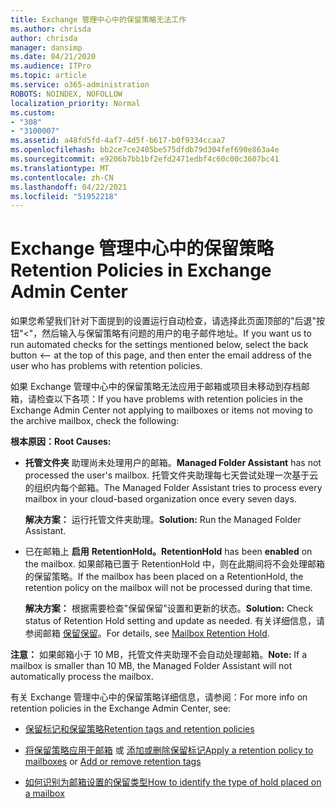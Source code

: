 ```yaml
---
title: Exchange 管理中心中的保留策略无法工作
ms.author: chrisda
author: chrisda
manager: dansimp
ms.date: 04/21/2020
ms.audience: ITPro
ms.topic: article
ms.service: o365-administration
ROBOTS: NOINDEX, NOFOLLOW
localization_priority: Normal
ms.custom:
- "308"
- "3100007"
ms.assetid: a48fd5fd-4af7-4d5f-b617-b0f9334ccaa7
ms.openlocfilehash: bb2ce7ce2405be575dfdb79d304fef690e863a4e
ms.sourcegitcommit: e9206b7bb1bf2efd2471edbf4c60c00c3607bc41
ms.translationtype: MT
ms.contentlocale: zh-CN
ms.lasthandoff: 04/22/2021
ms.locfileid: "51952218"
---
```

# <a name="retention-policies-in-exchange-admin-center"></a><span data-ttu-id="8ec19-102">Exchange 管理中心中的保留策略</span><span class="sxs-lookup"><span data-stu-id="8ec19-102">Retention Policies in Exchange Admin Center</span></span>

<span data-ttu-id="8ec19-103">如果您希望我们针对下面提到的设置运行自动检查，请选择此页面顶部的"后退"按钮"<"，然后输入与保留策略有问题的用户的电子邮件地址。</span><span class="sxs-lookup"><span data-stu-id="8ec19-103">If you want us to run automated checks for the settings mentioned below, select the back button <-- at the top of this page, and then enter the email address of the user who has problems with retention policies.</span></span>

<span data-ttu-id="8ec19-104">如果 Exchange 管理中心中的保留策略无法应用于邮箱或项目未移动到存档邮箱，请检查以下各项：</span><span class="sxs-lookup"><span data-stu-id="8ec19-104">If you have problems with retention policies in the Exchange Admin Center not applying to mailboxes or items not moving to the archive mailbox, check the following:</span></span>

<span data-ttu-id="8ec19-105">**根本原因：**</span><span class="sxs-lookup"><span data-stu-id="8ec19-105">**Root Causes:**</span></span>

- <span data-ttu-id="8ec19-106">**托管文件夹** 助理尚未处理用户的邮箱。</span><span class="sxs-lookup"><span data-stu-id="8ec19-106">**Managed Folder Assistant** has not processed the user's mailbox.</span></span> <span data-ttu-id="8ec19-107">托管文件夹助理每七天尝试处理一次基于云的组织内每个邮箱。</span><span class="sxs-lookup"><span data-stu-id="8ec19-107">The Managed Folder Assistant tries to process every mailbox in your cloud-based organization once every seven days.</span></span>

  <span data-ttu-id="8ec19-108">**解决方案：** 运行托管文件夹助理。</span><span class="sxs-lookup"><span data-stu-id="8ec19-108">**Solution:** Run the Managed Folder Assistant.</span></span>

- <span data-ttu-id="8ec19-109">已在邮箱上 **启用** **RetentionHold。**</span><span class="sxs-lookup"><span data-stu-id="8ec19-109">**RetentionHold** has been **enabled** on the mailbox.</span></span> <span data-ttu-id="8ec19-110">如果邮箱已置于 RetentionHold 中，则在此期间将不会处理邮箱的保留策略。</span><span class="sxs-lookup"><span data-stu-id="8ec19-110">If the mailbox has been placed on a RetentionHold, the retention policy on the mailbox will not be processed during that time.</span></span>

  <span data-ttu-id="8ec19-111">**解决方案：** 根据需要检查"保留保留"设置和更新的状态。</span><span class="sxs-lookup"><span data-stu-id="8ec19-111">**Solution:** Check status of Retention Hold setting and update as needed.</span></span> <span data-ttu-id="8ec19-112">有关详细信息，请参阅邮箱 [保留保留](https://docs.microsoft.com/exchange/security-and-compliance/messaging-records-management/mailbox-retention-hold)。</span><span class="sxs-lookup"><span data-stu-id="8ec19-112">For details, see [Mailbox Retention Hold](https://docs.microsoft.com/exchange/security-and-compliance/messaging-records-management/mailbox-retention-hold).</span></span>
 
<span data-ttu-id="8ec19-113">**注意：** 如果邮箱小于 10 MB，托管文件夹助理不会自动处理邮箱。</span><span class="sxs-lookup"><span data-stu-id="8ec19-113">**Note:** If a mailbox is smaller than 10 MB, the Managed Folder Assistant will not automatically process the mailbox.</span></span>
 
<span data-ttu-id="8ec19-114">有关 Exchange 管理中心中的保留策略详细信息，请参阅：</span><span class="sxs-lookup"><span data-stu-id="8ec19-114">For more info on retention policies in the Exchange Admin Center, see:</span></span>

- [<span data-ttu-id="8ec19-115">保留标记和保留策略</span><span class="sxs-lookup"><span data-stu-id="8ec19-115">Retention tags and retention policies</span></span>](https://docs.microsoft.com/exchange/security-and-compliance/messaging-records-management/retention-tags-and-policies)

- <span data-ttu-id="8ec19-116">[将保留策略应用于邮箱](https://docs.microsoft.com/exchange/security-and-compliance/messaging-records-management/apply-retention-policy) 或 [添加或删除保留标记](https://docs.microsoft.com/exchange/security-and-compliance/messaging-records-management/add-or-remove-retention-tags)</span><span class="sxs-lookup"><span data-stu-id="8ec19-116">[Apply a retention policy to mailboxes](https://docs.microsoft.com/exchange/security-and-compliance/messaging-records-management/apply-retention-policy) or [Add or remove retention tags](https://docs.microsoft.com/exchange/security-and-compliance/messaging-records-management/add-or-remove-retention-tags)</span></span>

- [<span data-ttu-id="8ec19-117">如何识别为邮箱设置的保留类型</span><span class="sxs-lookup"><span data-stu-id="8ec19-117">How to identify the type of hold placed on a mailbox</span></span>](https://docs.microsoft.com/microsoft-365/compliance/identify-a-hold-on-an-exchange-online-mailbox)
